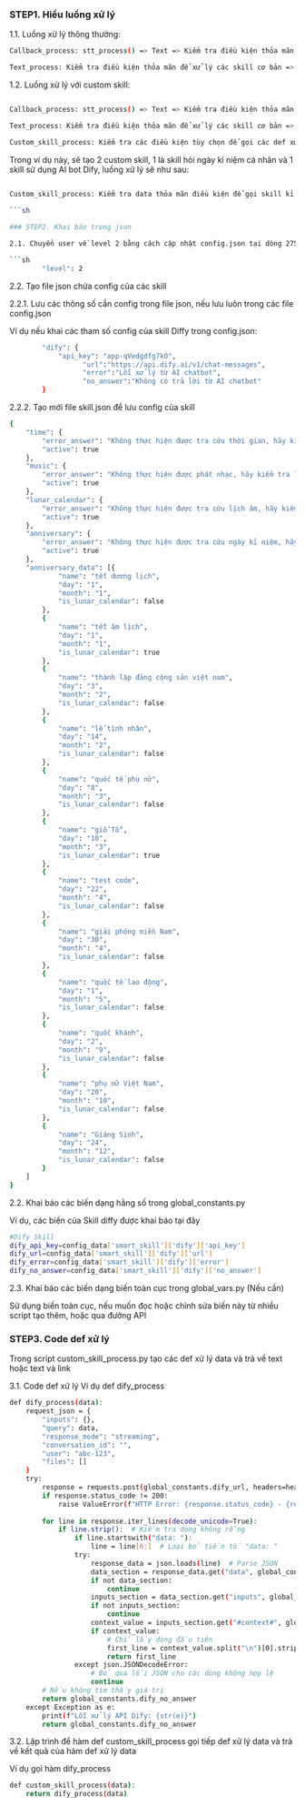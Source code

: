 ### STEP1. Hiểu luồng xử lý

1.1. Luồng xử lý thông thường:

```sh
Callback_process: stt_process() => Text => Kiểm tra điều kiện thỏa mãn để xử lý các lệnh cơ bản nhất => Nếu không thỏa mãn => Gọi text_process xử lý tiếp

Text_process: Kiểm tra điều kiện thỏa mãn để xử lý các skill cơ bản => Gọi skill_process với các def xử lý từng skill như(hỏi giờ, thời tiết theo khu vực trong config, lịch âm, hass, nghe nhạc offline) trả về text hoặc link, => Nếu không thỏa mãn gọi kết thúc
```
1.2. Luồng xử lý với custom skill:

```sh

Callback_process: stt_process() => Text => Kiểm tra điều kiện thỏa mãn để xử lý các lệnh cơ bản nhất => Nếu không thỏa mãn => Gọi text_process xử lý tiếp

Text_process: Kiểm tra điều kiện thỏa mãn để xử lý các skill cơ bản => Gọi skill_process với các def xử lý từng skill như(hỏi giờ, thời tiết theo khu vực trong config, lịch âm, hass, nghe nhạc offline) trả về text hoặc link, => Nếu không thỏa mãn gọi custom_skill_process

Custom_skill_process: Kiểm tra các điều kiện tùy chọn để gọi các def xử lý từng skill bổ sung trả về text hoặc link, => Nếu không thỏa mãn gọi kết thúc

```
Trong ví dụ này, sẽ tạo 2 custom skill, 1 là skill hỏi ngày kỉ niệm cá nhân và 1 skill sử dụng AI bot Dify, luồng xử lý sẽ như sau:

```sh

Custom_skill_process: Kiểm tra data thỏa mãn điều kiện để gọi skill kỉ niệm cá nhân, nếu không thỏa mãn thì gọi skill sử dụng AI bot Dify để trả lời, như vậy skill AI bot Dify sẽ trả lời toàn bộ các câu hỏi không thỏa mãn tại các skill mặc định và các skill custom

```sh
 
### STEP2. Khai báo trong json

2.1. Chuyển user về level 2 bằng cách cập nhật config.json tại dòng 275

```sh
        "level": 2
```

2.2. Tạo file json chứa config của các skill

2.2.1. Lưu các thông số cần config trong file json, nếu lưu luôn trong các file config.json

Ví dụ nếu khai các tham số config của skill Diffy trong config.json:
```sh
        "dify": {
            "api_key": "app-qVedgdfg7kO",
			      "url":"https://api.dify.ai/v1/chat-messages",			
			      "error":"Lỗi xử lý từ AI chatbot",	
			      "no_answer":"Không có trả lời từ AI chatbot"	
        }
```
2.2.2. Tạo mới file skill.json để lưu config của skill 
```sh
{
    "time": {
        "error_answer": "Không thực hiện được tra cứu thời gian, hãy kiểm tra lại",
        "active": true
    },
    "music": {
        "error_answer": "Không thực hiện được phát nhạc, hãy kiểm tra lại",
        "active": true
    },
    "lunar_calendar": {
        "error_answer": "Không thực hiện được tra cứu lịch âm, hãy kiểm tra lại",
        "active": true
    },
    "anniversary": {
        "error_answer": "Không thực hiện được tra cứu ngày kỉ niệm, hãy kiểm tra lại",
        "active": true
    },
    "anniversary_data": [{
            "name": "tết dương lịch",
            "day": "1",
            "month": "1",
            "is_lunar_calendar": false
        },
        {
            "name": "tết âm lịch",
            "day": "1",
            "month": "1",
            "is_lunar_calendar": true
        },
        {
            "name": "thành lập đảng cộng sản việt nam",
            "day": "3",
            "month": "2",
            "is_lunar_calendar": false
        },
        {
            "name": "lễ tình nhân",
            "day": "14",
            "month": "2",
            "is_lunar_calendar": false
        },
        {
            "name": "quốc tế phụ nữ",
            "day": "8",
            "month": "3",
            "is_lunar_calendar": false
        },
        {
            "name": "giỗ Tổ",
            "day": "10",
            "month": "3",
            "is_lunar_calendar": true
        },
        {
            "name": "test code",
            "day": "22",
            "month": "4",
            "is_lunar_calendar": false
        },
        {
            "name": "giải phóng miền Nam",
            "day": "30",
            "month": "4",
            "is_lunar_calendar": false
        },
        {
            "name": "quốc tế lao động",
            "day": "1",
            "month": "5",
            "is_lunar_calendar": false
        },
        {
            "name": "quốc khánh",
            "day": "2",
            "month": "9",
            "is_lunar_calendar": false
        },
        {
            "name": "phụ nữ Việt Nam",
            "day": "20",
            "month": "10",
            "is_lunar_calendar": false
        },
        {
            "name": "Giáng Sinh",
            "day": "24",
            "month": "12",
            "is_lunar_calendar": false
        }
    ]
}
```



2.2. Khai báo các biến dạng hằng số trong global_constants.py

Ví dụ, các biến của Skill diffy được khai báo tại đây

```sh
#Dify Skill
dify_api_key=config_data['smart_skill']['dify']['api_key']
dify_url=config_data['smart_skill']['dify']['url']
dify_error=config_data['smart_skill']['dify']['error']
dify_no_answer=config_data['smart_skill']['dify']['no_answer']
```

2.3. Khai báo các biến dạng biến toàn cục trong global_vars.py (Nếu cần)

Sử dụng biến toàn cục, nếu muốn đọc hoặc chỉnh sửa biến này từ nhiều script tạo thêm, hoặc qua đường API

### STEP3. Code def xử lý

Trong script custom_skill_process.py tạo các def xử lý data và trả về text hoặc text và link 

3.1. Code def xử lý
Ví dụ def dify_process
```sh
def dify_process(data):
    request_json = {
        "inputs": {},
        "query": data,
        "response_mode": "streaming",
        "conversation_id": "",
        "user": "abc-123",
        "files": []
    }
    try:
        response = requests.post(global_constants.dify_url, headers=headers, json=request_json, stream=True)
        if response.status_code != 200:
            raise ValueError(f"HTTP Error: {response.status_code} - {response.text}")
        
        for line in response.iter_lines(decode_unicode=True):
            if line.strip():  # Kiểm tra dòng không rỗng
                if line.startswith("data: "):
                    line = line[6:]  # Loại bỏ tiền tố "data: "
                try:
                    response_data = json.loads(line)  # Parse JSON
                    data_section = response_data.get("data", global_constants.dify_no_answer)
                    if not data_section:
                        continue                    
                    inputs_section = data_section.get("inputs", global_constants.dify_no_answer)
                    if not inputs_section:
                        continue                    
                    context_value = inputs_section.get("#context#", global_constants.dify_no_answer)
                    if context_value:
                        # Chỉ lấy dòng đầu tiên
                        first_line = context_value.split("\n")[0].strip()
                        return first_line
                except json.JSONDecodeError:
                    # Bỏ qua lỗi JSON cho các dòng không hợp lệ
                    continue
        # Nếu không tìm thấy giá trị
        return global_constants.dify_no_answer
    except Exception as e:
        print(f"Lỗi xử lý API Dify: {str(e)}")
        return global_constants.dify_no_answer
```
3.2. Lập trình để hàm def custom_skill_process gọi tiếp def xử lý data và trả về kết quả của hàm def xử lý data

Ví dụ gọi hàm dify_process
```sh
def custom_skill_process(data):
    return dify_process(data)
```

